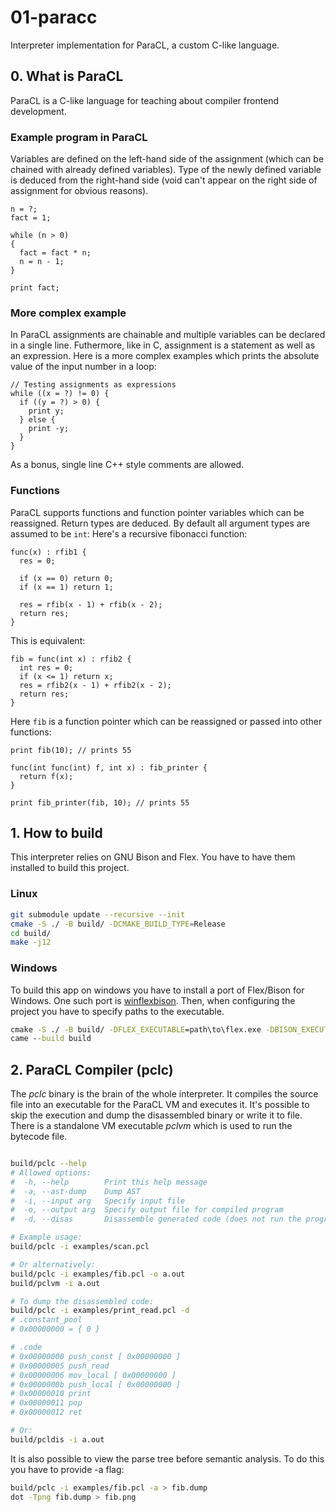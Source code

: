 # 01-paracc

Interpreter implementation for ParaCL, a custom C-like language.

## 0. What is ParaCL

ParaCL is a C-like language for teaching about compiler frontend development.

### Example program in ParaCL

Variables are defined on the left-hand side of the assignment (which can be chained with already defined variables). Type of the newly defined variable is deduced from the right-hand side (void can't appear on the right side of assignment for obvious reasons).

```
n = ?;
fact = 1;

while (n > 0)
{
  fact = fact * n;
  n = n - 1;
}

print fact;
```

### More complex example

In ParaCL assignments are chainable and multiple variables can be declared in a single line. Futhermore, like in C, assignment is a statement as well as an expression. Here is a more complex examples which prints the absolute value of the input number in a loop:

```
// Testing assignments as expressions
while ((x = ?) != 0) {
  if ((y = ?) > 0) {
    print y;
  } else {
    print -y;
  }
}
```

As a bonus, single line C++ style comments are allowed.

### Functions

ParaCL supports functions and function pointer variables which can be reassigned. Return types are deduced. By default all argument types are assumed to be `int`:
Here's a recursive fibonacci function:

```
func(x) : rfib1 {
  res = 0;

  if (x == 0) return 0;
  if (x == 1) return 1;

  res = rfib(x - 1) + rfib(x - 2);
  return res;
}
```

This is equivalent:
```
fib = func(int x) : rfib2 {
  int res = 0;
  if (x <= 1) return x;
  res = rfib2(x - 1) + rfib2(x - 2);
  return res;
}
```

Here ```fib``` is a function pointer which can be reassigned or passed into other functions:
```
print fib(10); // prints 55

func(int func(int) f, int x) : fib_printer {
  return f(x);
}

print fib_printer(fib, 10); // prints 55
```

## 1. How to build

This interpreter relies on GNU Bison and Flex. You have to have them installed to build this project.

### Linux
```sh
git submodule update --recursive --init
cmake -S ./ -B build/ -DCMAKE_BUILD_TYPE=Release
cd build/
make -j12
```

### Windows

To build this app on windows you have to install a port of Flex/Bison for Windows. One such port is [winflexbison](https://github.com/lexxmark/winflexbison).
Then, when configuring the project you have to specify paths to the executable.

```bat
cmake -S ./ -B build/ -DFLEX_EXECUTABLE=path\to\flex.exe -DBISON_EXECUTABLE=path\to\bison.exe
came --build build
```

## 2. ParaCL Compiler (pclc)
The _pclc_ binary is the brain of the whole interpreter. It compiles the source file into an executable for the ParaCL VM and executes it. It's possible to skip the execution and dump the disassembled binary or write it to file.
There is a standalone VM executable _pclvm_ which is used to run the bytecode file.

```sh

build/pclc --help
# Allowed options:
#  -h, --help        Print this help message
#  -a, --ast-dump    Dump AST
#  -i, --input arg   Specify input file
#  -o, --output arg  Specify output file for compiled program
#  -d, --disas       Disassemble generated code (does not run the program)

# Example usage:
build/pclc -i examples/scan.pcl

# Or alternatively: 
build/pclc -i examples/fib.pcl -o a.out
build/pclvm -i a.out

# To dump the disassembled code:
build/pclc -i examples/print_read.pcl -d
# .constant_pool
# 0x00000000 = { 0 }

# .code
# 0x00000000 push_const [ 0x00000000 ]
# 0x00000005 push_read
# 0x00000006 mov_local [ 0x00000000 ]
# 0x0000000b push_local [ 0x00000000 ]
# 0x00000010 print
# 0x00000011 pop
# 0x00000012 ret

# Or:
build/pcldis -i a.out
```

It is also possible to view the parse tree before semantic analysis. To do this you have to provide -a flag:

```sh
build/pclc -i examples/fib.pcl -a > fib.dump
dot -Tpng fib.dump > fib.png
```